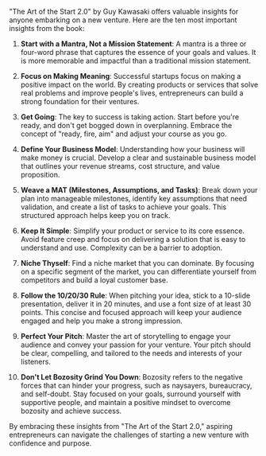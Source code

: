 "The Art of the Start 2.0" by Guy Kawasaki offers valuable insights for anyone embarking on a new venture. Here are the ten most important insights from the book:

1. **Start with a Mantra, Not a Mission Statement**: A mantra is a three or four-word phrase that captures the essence of your goals and values. It is more memorable and impactful than a traditional mission statement.

2. **Focus on Making Meaning**: Successful startups focus on making a positive impact on the world. By creating products or services that solve real problems and improve people's lives, entrepreneurs can build a strong foundation for their ventures.

3. **Get Going**: The key to success is taking action. Start before you're ready, and don't get bogged down in overplanning. Embrace the concept of "ready, fire, aim" and adjust your course as you go.

4. **Define Your Business Model**: Understanding how your business will make money is crucial. Develop a clear and sustainable business model that outlines your revenue streams, cost structure, and value proposition.

5. **Weave a MAT (Milestones, Assumptions, and Tasks)**: Break down your plan into manageable milestones, identify key assumptions that need validation, and create a list of tasks to achieve your goals. This structured approach helps keep you on track.

6. **Keep It Simple**: Simplify your product or service to its core essence. Avoid feature creep and focus on delivering a solution that is easy to understand and use. Complexity can be a barrier to adoption.

7. **Niche Thyself**: Find a niche market that you can dominate. By focusing on a specific segment of the market, you can differentiate yourself from competitors and build a loyal customer base.

8. **Follow the 10/20/30 Rule**: When pitching your idea, stick to a 10-slide presentation, deliver it in 20 minutes, and use a font size of at least 30 points. This concise and focused approach will keep your audience engaged and help you make a strong impression.

9. **Perfect Your Pitch**: Master the art of storytelling to engage your audience and convey your passion for your venture. Your pitch should be clear, compelling, and tailored to the needs and interests of your listeners.

10. **Don't Let Bozosity Grind You Down**: Bozosity refers to the negative forces that can hinder your progress, such as naysayers, bureaucracy, and self-doubt. Stay focused on your goals, surround yourself with supportive people, and maintain a positive mindset to overcome bozosity and achieve success.

By embracing these insights from "The Art of the Start 2.0," aspiring entrepreneurs can navigate the challenges of starting a new venture with confidence and purpose.